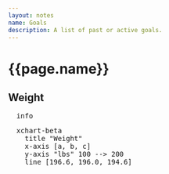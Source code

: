 ```yaml
---
layout: notes
name: Goals
description: A list of past or active goals.
---
```

<h1>{{page.name}}</h1>


<h2>Weight</h2>

<pre class="mermaid" >
  info
</pre>

<pre class="mermaid" >
  xchart-beta
    title "Weight" 
    x-axis [a, b, c] 
    y-axis "lbs" 100 --> 200
    line [196.6, 196.0, 194.6]
</pre>

